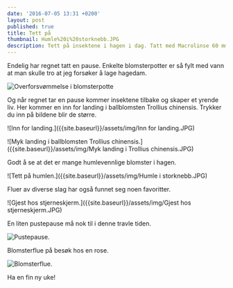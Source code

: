 ```yaml
---
date: '2016-07-05 13:31 +0200'
layout: post
published: true
title: Tett på
thumbnail: Humle%20i%20storknebb.JPG
description: Tett på insektene i hagen i dag. Tatt med Macrolinse 60 mm og stativ.
---
```


Endelig har regnet tatt en pause. Enkelte blomsterpotter er så fylt med vann at man skulle tro at jeg forsøker å lage hagedam. 

![Overforsvømmelse i blomsterpotte]({{site.baseurl}}/assets/img/Hagedam.JPG)

Og når regnet tar en pause kommer insektene tilbake og skaper et yrende liv. Her kommer en inn for landing i ballblomsten Trollius chinensis. Trykker du inn på bildene blir de større.

![Inn for landing.]({{site.baseurl}}/assets/img/Inn for landing.JPG)

![Myk landing i ballblomsten Trollius chinensis.]({{site.baseurl}}/assets/img/Myk landing i Trollius chinensis.JPG)

<!--more-->

Godt å se at det er mange humlevennlige blomster i hagen.

![Tett på humlen.]({{site.baseurl}}/assets/img/Humle i storknebb.JPG)

Fluer av diverse slag har også funnet seg noen favoritter.

![Gjest hos stjerneskjerm.]({{site.baseurl}}/assets/img/Gjest hos stjerneskjerm.JPG)

En liten pustepause må nok til i denne travle tiden.

![Pustepause.]({{site.baseurl}}/assets/img/Hvilestund.JPG)

Blomsterflue på besøk hos en rose. 

![Blomsterflue.]({{site.baseurl}}/assets/img/Blomsterflue.JPG)

Ha en fin ny uke!
